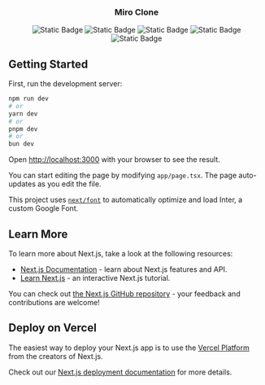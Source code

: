<div align="center">

<h3> 
Miro Clone
</h3>


![Static Badge](https://img.shields.io/badge/clerk-hsla(252%2C%20100%25%2C%2063%25%2C%201)?style=for-the-badge&logo=clerk&logoColor=white)
![Static Badge](https://img.shields.io/badge/nextjs-black?style=for-the-badge&logo=next.js&logoColor=white)
![Static Badge](https://img.shields.io/badge/react-149eca?style=for-the-badge&logo=react&logoColor=white)
![Static Badge](https://img.shields.io/badge/tailwind_css-0ea5e9?style=for-the-badge&logo=tailwindcss&logoColor=white)
![Static Badge](https://img.shields.io/badge/Typescript-blue?style=for-the-badge&logo=typescript&logoColor=white)




</div>


## Getting Started

First, run the development server:

```bash
npm run dev
# or
yarn dev
# or
pnpm dev
# or
bun dev
```

Open [http://localhost:3000](http://localhost:3000) with your browser to see the result.

You can start editing the page by modifying `app/page.tsx`. The page auto-updates as you edit the file.

This project uses [`next/font`](https://nextjs.org/docs/basic-features/font-optimization) to automatically optimize and load Inter, a custom Google Font.

## Learn More

To learn more about Next.js, take a look at the following resources:

- [Next.js Documentation](https://nextjs.org/docs) - learn about Next.js features and API.
- [Learn Next.js](https://nextjs.org/learn) - an interactive Next.js tutorial.

You can check out [the Next.js GitHub repository](https://github.com/vercel/next.js/) - your feedback and contributions are welcome!

## Deploy on Vercel

The easiest way to deploy your Next.js app is to use the [Vercel Platform](https://vercel.com/new?utm_medium=default-template&filter=next.js&utm_source=create-next-app&utm_campaign=create-next-app-readme) from the creators of Next.js.

Check out our [Next.js deployment documentation](https://nextjs.org/docs/deployment) for more details.
